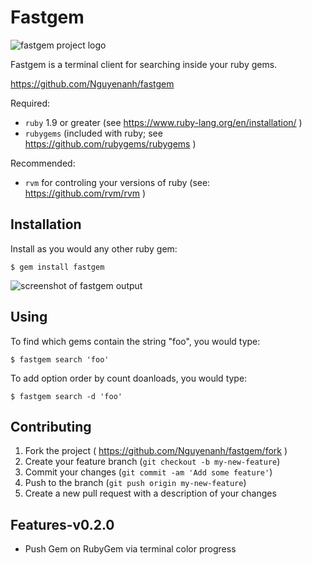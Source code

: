 # Fastgem
![fastgem project logo](https://badge.fury.io/rb/fastgem.svg)

Fastgem is a terminal client for searching inside your ruby gems.

https://github.com/Nguyenanh/fastgem

Required:
- `ruby` 1.9 or greater (see https://www.ruby-lang.org/en/installation/ )
- `rubygems` (included with ruby; see https://github.com/rubygems/rubygems )

Recommended:
- `rvm` for controling your versions of ruby (see: https://github.com/rvm/rvm )

## Installation

Install as you would any other ruby gem:

```
$ gem install fastgem
```
![screenshot of fastgem output](https://cloud.githubusercontent.com/assets/7424863/12011037/5bb30e08-acf1-11e5-9a9d-db3685af0621.jpg)

## Using

To find which gems contain the string "foo", you would type:
```
$ fastgem search 'foo'
```
To add option order by count doanloads, you would type:
```
$ fastgem search -d 'foo'
```
## Contributing

1. Fork the project ( https://github.com/Nguyenanh/fastgem/fork )
2. Create your feature branch (`git checkout -b my-new-feature`)
3. Commit your changes (`git commit -am 'Add some feature'`)
4. Push to the branch (`git push origin my-new-feature`)
5. Create a new pull request with a description of your changes

## Features-v0.2.0
* Push Gem on RubyGem via terminal color progress 
